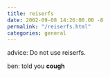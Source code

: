 ```yaml
---
title: reiserfs
date: 2002-09-08 14:26:00.00 -8
permalink: "/reiserfs.html"
categories: general
---
```

advice: Do not use reiserfs.

ben: told you **cough**
